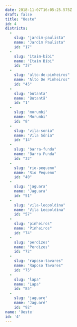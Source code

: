 ```yaml
---
date: 2018-11-07T16:05:25.575Z
draft: false
title: "Oeste"
id: 4
districts:
  -
    slug: "jardim-paulista"
    name: "Jardim Paulista"
    id: "17"
  -
    slug: "itaim-bibi"
    name: "Itaim Bibi"
    id: "37"
  -
    slug: "alto-de-pinheiros"
    name: "Alto De Pinheiros"
    id: "45"
  -
    slug: "butanta"
    name: "Butantã"
    id: "1"
  -
    slug: "morumbi"
    name: "Morumbi"
    id: "8"
  -
    slug: "vila-sonia"
    name: "Vila Sônia"
    id: "14"
  -
    slug: "barra-funda"
    name: "Barra Funda"
    id: "32"
  -
    slug: "rio-pequeno"
    name: "Rio Pequeno"
    id: "40"
  -
    slug: "jaguara"
    name: "Jaguara"
    id: "51"
  -
    slug: "vila-leopoldina"
    name: "Vila Leopoldina"
    id: "57"
  -
    slug: "pinheiros"
    name: "Pinheiros"
    id: "74"
  -
    slug: "perdizes"
    name: "Perdizes"
    id: "72"
  -
    slug: "raposo-tavares"
    name: "Raposo Tavares"
    id: "75"
  -
    slug: "lapa"
    name: "Lapa"
    id: "85"
  -
    slug: "jaguare"
    name: "Jaguaré"
    id: "92"
name: 'Oeste'
id: '4'
---
```

		